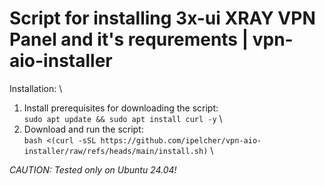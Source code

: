 # Script for installing 3x-ui XRAY VPN Panel and it's requrements | vpn-aio-installer

Installation: \
1. Install prerequisites for downloading the script: \
`sudo apt update && sudo apt install curl -y` \
2. Download and run the script: \
`bash <(curl -sSL https://github.com/ipelcher/vpn-aio-installer/raw/refs/heads/main/install.sh)` \

*CAUTION: Tested only on Ubuntu 24.04!*
